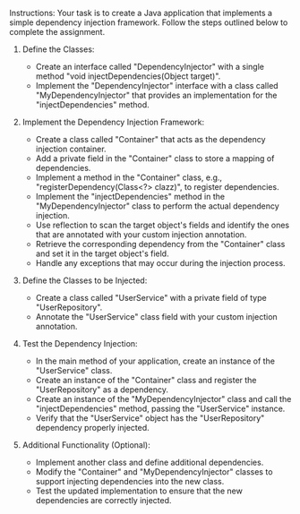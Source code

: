 Instructions: Your task is to create a Java application that implements a simple dependency injection framework. Follow the steps outlined below to complete the assignment.
    
1.  Define the Classes: 
	- Create an interface called "DependencyInjector" with a single method "void injectDependencies(Object target)". 
	- Implement the "DependencyInjector" interface with a class called "MyDependencyInjector" that provides an implementation for the "injectDependencies" method.
2.  Implement the Dependency Injection Framework: 
	- Create a class called "Container" that acts as the dependency injection container. 
	- Add a private field in the "Container" class to store a mapping of dependencies. 
	- Implement a method in the "Container" class, e.g., "registerDependency(Class<?> clazz)", to register dependencies. 
	- Implement the "injectDependencies" method in the "MyDependencyInjector" class to perform the actual dependency injection.
    -   Use reflection to scan the target object's fields and identify the ones that are annotated with your custom injection annotation.
    -   Retrieve the corresponding dependency from the "Container" class and set it in the target object's field.
    -   Handle any exceptions that may occur during the injection process.
3.  Define the Classes to be Injected: 
	- Create a class called "UserService" with a private field of type "UserRepository". 
	- Annotate the "UserService" class field with your custom injection annotation.
    
4.  Test the Dependency Injection: 
	- In the main method of your application, create an instance of the "UserService" class. 
	- Create an instance of the "Container" class and register the "UserRepository" as a dependency. 
	- Create an instance of the "MyDependencyInjector" class and call the "injectDependencies" method, passing the "UserService" instance. 
	- Verify that the "UserService" object has the "UserRepository" dependency properly injected.
    
5.  Additional Functionality (Optional):
	- Implement another class and define additional dependencies. 
	- Modify the "Container" and "MyDependencyInjector" classes to support injecting dependencies into the new class. 
	- Test the updated implementation to ensure that the new dependencies are correctly injected.
